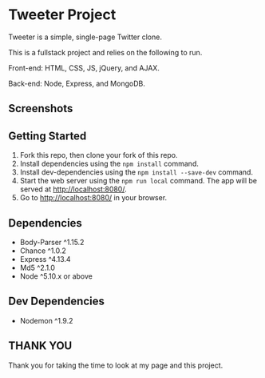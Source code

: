 # Tweeter Project

Tweeter is a simple, single-page Twitter clone.

This is a fullstack project and relies on the following to run.

Front-end:
HTML, CSS, JS, jQuery, and AJAX. 

Back-end:
Node, Express, and MongoDB.

## Screenshots

## Getting Started

1. Fork this repo, then clone your fork of this repo.
2. Install dependencies using the `npm install` command.
3. Install dev-dependencies using the `npm install --save-dev` command.
4. Start the web server using the `npm run local` command. The app will be served at <http://localhost:8080/>.
5. Go to <http://localhost:8080/> in your browser.

## Dependencies

- Body-Parser ^1.15.2
- Chance ^1.0.2
- Express ^4.13.4
- Md5 ^2.1.0
- Node ^5.10.x or above

## Dev Dependencies

- Nodemon ^1.9.2

## THANK YOU
Thank you for taking the time to look at my page and this project.
